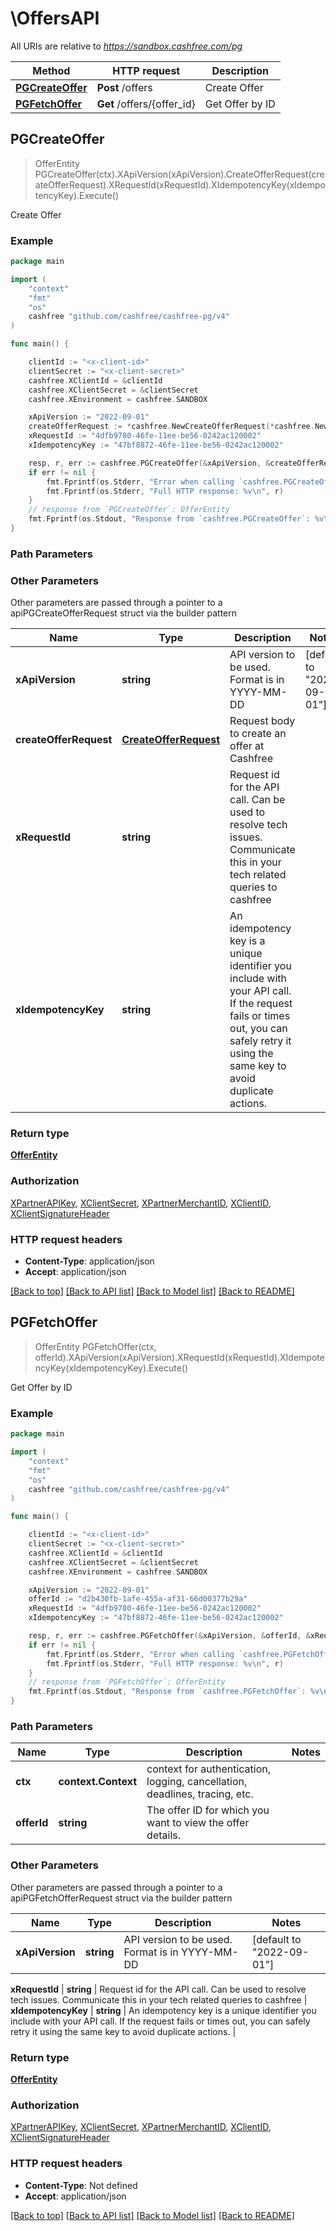 # \OffersAPI

All URIs are relative to *https://sandbox.cashfree.com/pg*

Method | HTTP request | Description
------------- | ------------- | -------------
[**PGCreateOffer**](OffersAPI.md#PGCreateOffer) | **Post** /offers | Create Offer
[**PGFetchOffer**](OffersAPI.md#PGFetchOffer) | **Get** /offers/{offer_id} | Get Offer by ID



## PGCreateOffer

> OfferEntity PGCreateOffer(ctx).XApiVersion(xApiVersion).CreateOfferRequest(createOfferRequest).XRequestId(xRequestId).XIdempotencyKey(xIdempotencyKey).Execute()

Create Offer



### Example

```go
package main

import (
    "context"
    "fmt"
    "os"
    cashfree "github.com/cashfree/cashfree-pg/v4"
)

func main() {

    clientId := "<x-client-id>"
	clientSecret := "<x-client-secret>"
	cashfree.XClientId = &clientId
	cashfree.XClientSecret = &clientSecret
	cashfree.XEnvironment = cashfree.SANDBOX

    xApiVersion := "2022-09-01" 
    createOfferRequest := *cashfree.NewCreateOfferRequest(*cashfree.NewOfferMeta("Test Offer", "Lorem ipsum dolor sit amet, consectetur adipiscing elit", "CFTESTOFFER", "2023-03-21T08:09:51Z", "2023-03-29T08:09:51Z"), *cashfree.NewOfferTnc("text", "Lorem ipsum dolor sit amet, consectetur adipiscing elit"), *cashfree.NewOfferDetails("DISCOUNT_AND_CASHBACK"), *cashfree.NewOfferValidations(cashfree.OfferValidations_payment_method{OfferAll: cashfree.NewOfferAll(map[string]interface{}(123))}, float32(10))) 
    xRequestId := "4dfb9780-46fe-11ee-be56-0242ac120002" 
    xIdempotencyKey := "47bf8872-46fe-11ee-be56-0242ac120002" 

    resp, r, err := cashfree.PGCreateOffer(&xApiVersion, &createOfferRequest, &xRequestId, &xIdempotencyKey, nil)
    if err != nil {
        fmt.Fprintf(os.Stderr, "Error when calling `cashfree.PGCreateOffer``: %v\n", err)
        fmt.Fprintf(os.Stderr, "Full HTTP response: %v\n", r)
    }
    // response from `PGCreateOffer`: OfferEntity
    fmt.Fprintf(os.Stdout, "Response from `cashfree.PGCreateOffer`: %v\n", resp)
}
```

### Path Parameters



### Other Parameters

Other parameters are passed through a pointer to a apiPGCreateOfferRequest struct via the builder pattern


Name | Type | Description  | Notes
------------- | ------------- | ------------- | -------------
 **xApiVersion** | **string** | API version to be used. Format is in YYYY-MM-DD | [default to &quot;2022-09-01&quot;]
 **createOfferRequest** | [**CreateOfferRequest**](CreateOfferRequest.md) | Request body to create an offer at Cashfree | 
 **xRequestId** | **string** | Request id for the API call. Can be used to resolve tech issues. Communicate this in your tech related queries to cashfree | 
 **xIdempotencyKey** | **string** | An idempotency key is a unique identifier you include with your API call. If the request fails or times out, you can safely retry it using the same key to avoid duplicate actions. | 

### Return type

[**OfferEntity**](OfferEntity.md)

### Authorization

[XPartnerAPIKey](../README.md#XPartnerAPIKey), [XClientSecret](../README.md#XClientSecret), [XPartnerMerchantID](../README.md#XPartnerMerchantID), [XClientID](../README.md#XClientID), [XClientSignatureHeader](../README.md#XClientSignatureHeader)

### HTTP request headers

- **Content-Type**: application/json
- **Accept**: application/json

[[Back to top]](#) [[Back to API list]](../README.md#documentation-for-api-endpoints)
[[Back to Model list]](../README.md#documentation-for-models)
[[Back to README]](../README.md)


## PGFetchOffer

> OfferEntity PGFetchOffer(ctx, offerId).XApiVersion(xApiVersion).XRequestId(xRequestId).XIdempotencyKey(xIdempotencyKey).Execute()

Get Offer by ID



### Example

```go
package main

import (
    "context"
    "fmt"
    "os"
    cashfree "github.com/cashfree/cashfree-pg/v4"
)

func main() {

    clientId := "<x-client-id>"
	clientSecret := "<x-client-secret>"
	cashfree.XClientId = &clientId
	cashfree.XClientSecret = &clientSecret
	cashfree.XEnvironment = cashfree.SANDBOX

    xApiVersion := "2022-09-01" 
    offerId := "d2b430fb-1afe-455a-af31-66d00377b29a" 
    xRequestId := "4dfb9780-46fe-11ee-be56-0242ac120002" 
    xIdempotencyKey := "47bf8872-46fe-11ee-be56-0242ac120002" 

    resp, r, err := cashfree.PGFetchOffer(&xApiVersion, &offerId, &xRequestId, &xIdempotencyKey, nil)
    if err != nil {
        fmt.Fprintf(os.Stderr, "Error when calling `cashfree.PGFetchOffer``: %v\n", err)
        fmt.Fprintf(os.Stderr, "Full HTTP response: %v\n", r)
    }
    // response from `PGFetchOffer`: OfferEntity
    fmt.Fprintf(os.Stdout, "Response from `cashfree.PGFetchOffer`: %v\n", resp)
}
```

### Path Parameters


Name | Type | Description  | Notes
------------- | ------------- | ------------- | -------------
**ctx** | **context.Context** | context for authentication, logging, cancellation, deadlines, tracing, etc.
**offerId** | **string** | The offer ID for which you want to view the offer details. | 

### Other Parameters

Other parameters are passed through a pointer to a apiPGFetchOfferRequest struct via the builder pattern


Name | Type | Description  | Notes
------------- | ------------- | ------------- | -------------
 **xApiVersion** | **string** | API version to be used. Format is in YYYY-MM-DD | [default to &quot;2022-09-01&quot;]

 **xRequestId** | **string** | Request id for the API call. Can be used to resolve tech issues. Communicate this in your tech related queries to cashfree | 
 **xIdempotencyKey** | **string** | An idempotency key is a unique identifier you include with your API call. If the request fails or times out, you can safely retry it using the same key to avoid duplicate actions. | 

### Return type

[**OfferEntity**](OfferEntity.md)

### Authorization

[XPartnerAPIKey](../README.md#XPartnerAPIKey), [XClientSecret](../README.md#XClientSecret), [XPartnerMerchantID](../README.md#XPartnerMerchantID), [XClientID](../README.md#XClientID), [XClientSignatureHeader](../README.md#XClientSignatureHeader)

### HTTP request headers

- **Content-Type**: Not defined
- **Accept**: application/json

[[Back to top]](#) [[Back to API list]](../README.md#documentation-for-api-endpoints)
[[Back to Model list]](../README.md#documentation-for-models)
[[Back to README]](../README.md)

